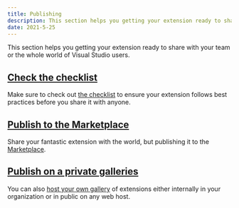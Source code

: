 ```yaml
---
title: Publishing
description: This section helps you getting your extension ready to share with your team or the whole world.
date: 2021-5-25
---
```


This section helps you getting your extension ready to share with your team or the whole world of Visual Studio users.

## [Check the checklist](#check-the-checklist)
Make sure to check out [the checklist](checklist.html) to ensure your extension follows best practices before you share it with anyone.

## [Publish to the Marketplace](#publish-to-the-marketplace)
Share your fantastic extension with the world, but publishing it to the [Marketplace](marketplace.html).

## [Publish on a private galleries](#publish-on-a-private-galleries)
You can also [host your own gallery](private-galleries.html) of extensions either internally in your organization or in public on any web host.
